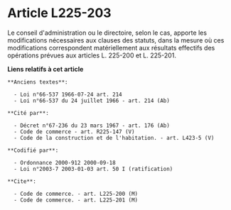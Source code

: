 # Article L225-203

Le conseil d'administration ou le directoire, selon le cas, apporte les modifications nécessaires aux clauses des statuts,
dans la mesure où ces modifications correspondent matériellement aux résultats effectifs des opérations prévues aux articles
L. 225-200 et L. 225-201.

**Liens relatifs à cet article**

	**Anciens textes**:

	  - Loi n°66-537 1966-07-24 art. 214
	  - Loi n°66-537 du 24 juillet 1966 - art. 214 (Ab)

	**Cité par**:

	  - Décret n°67-236 du 23 mars 1967 - art. 176 (Ab)
	  - Code de commerce - art. R225-147 (V)
	  - Code de la construction et de l'habitation. - art. L423-5 (V)

	**Codifié par**:

	  - Ordonnance 2000-912 2000-09-18
	  - Loi n°2003-7 2003-01-03 art. 50 I (ratification)

	**Cite**:

	  - Code de commerce. - art. L225-200 (M)
	  - Code de commerce. - art. L225-201 (M)
